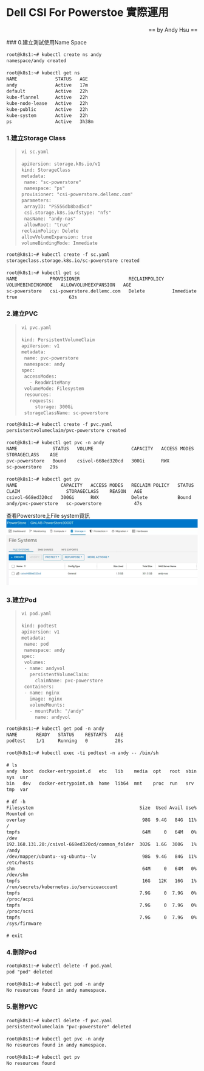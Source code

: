 # Dell CSI For Powerstoe 實際運用
<body><p align="right">== by Andy Hsu ==</p></body>
### 0.建立測試使用Name Space

```
root@k8s1:~# kubectl create ns andy
namespace/andy created

root@k8s1:~# kubectl get ns
NAME              STATUS   AGE
andy              Active   17m
default           Active   22h
kube-flannel      Active   22h
kube-node-lease   Active   22h
kube-public       Active   22h
kube-system       Active   22h
ps                Active   3h38m
```

### 1.建立Storage Class
>```
>vi sc.yaml
>
>apiVersion: storage.k8s.io/v1
>kind: StorageClass
>metadata:
>  name: "sc-powerstore"
>  namespace: "ps"
>provisioner: "csi-powerstore.dellemc.com"
>parameters:
>  arrayID: "PS556db8bad5cd"
>  csi.storage.k8s.io/fstype: "nfs"
>  nasName: "andy-nas"
>  allowRoot: "true"
>reclaimPolicy: Delete
>allowVolumeExpansion: true
>volumeBindingMode: Immediate
>```

```
root@k8s1:~# kubectl create -f sc.yaml
storageclass.storage.k8s.io/sc-powerstore created

root@k8s1:~# kubectl get sc
NAME            PROVISIONER                  RECLAIMPOLICY   VOLUMEBINDINGMODE   ALLOWVOLUMEEXPANSION   AGE
sc-powerstore   csi-powerstore.dellemc.com   Delete          Immediate           true                   63s
```

### 2.建立PVC
>```
>vi pvc.yaml
>
>kind: PersistentVolumeClaim
>apiVersion: v1
>metadata:
>  name: pvc-powerstore
>  namespace: andy
>spec:
>  accessModes:
>    - ReadWriteMany
>  volumeMode: Filesystem
>  resources:
>    requests:
>      storage: 300Gi
>  storageClassName: sc-powerstore
>```
```
root@k8s1:~# kubectl create -f pvc.yaml
persistentvolumeclaim/pvc-powerstore created

root@k8s1:~# kubectl get pvc -n andy
NAME             STATUS   VOLUME              CAPACITY   ACCESS MODES   STORAGECLASS    AGE
pvc-powerstore   Bound    csivol-668ed320cd   300Gi      RWX            sc-powerstore   29s

root@k8s1:~# kubectl get pv
NAME                CAPACITY   ACCESS MODES   RECLAIM POLICY   STATUS   CLAIM                 STORAGECLASS    REASON   AGE
csivol-668ed320cd   300Gi      RWX            Delete           Bound    andy/pvc-powerstore   sc-powerstore            47s
```

查看Powerstore上File system資訊
![](https://github.com/Andy0583/Dell-CSI-for-Powerstore/blob/main/image/003.png?raw=true)


### 3.建立Pod
>```
>vi pod.yaml
>
>kind: podtest
>apiVersion: v1
>metadata:
>  name: pod
>  namespace: andy
>spec:
>  volumes:
>  - name: andyvol
>    persistentVolumeClaim:
>      claimName: pvc-powerstore
>  containers:
>  - name: nginx
>    image: nginx
>    volumeMounts:
>    - mountPath: "/andy"
>      name: andyvol
>```

```
root@k8s1:~# kubectl get pod -n andy
NAME       READY   STATUS    RESTARTS   AGE
podtest    1/1     Running   0          20s

root@k8s1:~# kubectl exec -ti podtest -n andy -- /bin/sh

# ls
andy  boot  docker-entrypoint.d   etc   lib    media  opt   root  sbin  sys  usr
bin   dev   docker-entrypoint.sh  home  lib64  mnt    proc  run   srv   tmp  var

# df -h
Filesystem                                       Size  Used Avail Use% Mounted on
overlay                                           98G  9.4G   84G  11% /
tmpfs                                             64M     0   64M   0% /dev
192.168.131.20:/csivol-668ed320cd/common_folder  302G  1.6G  300G   1% /andy
/dev/mapper/ubuntu--vg-ubuntu--lv                 98G  9.4G   84G  11% /etc/hosts
shm                                               64M     0   64M   0% /dev/shm
tmpfs                                             16G   12K   16G   1% /run/secrets/kubernetes.io/serviceaccount
tmpfs                                            7.9G     0  7.9G   0% /proc/acpi
tmpfs                                            7.9G     0  7.9G   0% /proc/scsi
tmpfs                                            7.9G     0  7.9G   0% /sys/firmware

# exit
```

### 4.刪除Pod
```
root@k8s1:~# kubectl delete -f pod.yaml
pod "pod" deleted

root@k8s1:~# kubectl get pod -n andy
No resources found in andy namespace.
```

### 5.刪除PVC
```
root@k8s1:~# kubectl delete -f pvc.yaml
persistentvolumeclaim "pvc-powerstore" deleted

root@k8s1:~# kubectl get pvc -n andy
No resources found in andy namespace.

root@k8s1:~# kubectl get pv
No resources found
```



